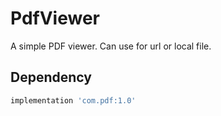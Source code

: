 # PdfViewer
A simple PDF viewer. Can use for url or local file.

## Dependency
```gradle
implementation 'com.pdf:1.0'
